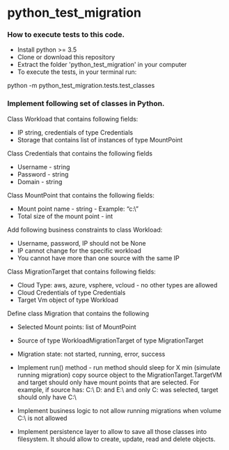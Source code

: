 # python_test_migration

### How to execute tests to this code.

- Install python >= 3.5
- Clone or download this repository
- Extract the folder 'python_test_migration' in your computer
- To execute the tests, in your terminal run:

python -m python_test_migration.tests.test_classes


### Implement following set of classes in Python.

Class Workload that contains following fields:
- IP string, credentials of type Credentials
- Storage that contains list of instances of type MountPoint

Class Credentials that contains the following fields
- Username - string
- Password - string
- Domain - string

Class MountPoint that contains the following fields:
- Mount point name - string - Example: “c:\”
- Total size of the mount point - int

Add following business constraints to class Workload:
- Username, password, IP should not be None
- IP cannot change for the specific workload
- You cannot have more than one source with the same IP

Class MigrationTarget that contains following fields:
- Cloud Type: aws, azure, vsphere, vcloud - no other types are allowed
- Cloud Credentials of type Credentials
- Target Vm object of type Workload

Define class Migration that contains the following
- Selected Mount points: list of MountPoint
- Source of type WorkloadMigrationTarget of type MigrationTarget
- Migration state: not started, running, error, success

- Implement run() method - run method should sleep for X min (simulate running migration) copy source object to the MigrationTarget.TargetVM and target should only have mount points that are selected. For example, if source has: C:\ D: and E:\ and only C: was selected, target should only have C:\

- Implement business logic to not allow running migrations when volume C:\ is not allowed

- Implement persistence layer to allow to save all those classes into filesystem. It should allow to create, update, read and delete objects.

